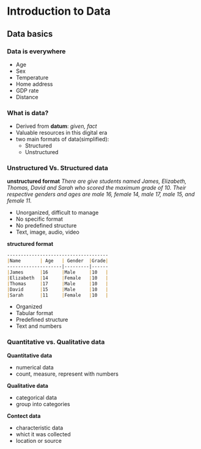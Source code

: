 # Introduction to Data

## Data basics

### Data is everywhere
- Age
- Sex
- Temperature
- Home address
- GDP rate
- Distance

### What is data?
- Derived from **datum**: *given, fact*
- Valuable resources in this digital era
- two main formats of data(simplified):
  - Structured
  - Unstructured

### Unstructured Vs. Structured data
**unstructured format**
*There are give students named James, Elizabeth, Thomas, David and Sarah who scored the maximum grade of 10. Their respective genders and ages are male 16, female 14, male 17, male 15, and female 11.*

- Unorganized, difficult to manage
- No specific format
- No predefined structure
- Text, image, audio, video 

**structured format**

```md
-------------------------------------
|Name       | Age   | Gender  |Grade|
--------------------|---------|------
|James      |16     |Male     |10   |
|Elizabeth  |14     |Female   |10   |
|Thomas     |17     |Male     |10   |
|David      |15     |Male     |10   |
|Sarah      |11     |Female   |10   |
```
- Organized
- Tabular format
- Predefined structure
- Text and numbers

### Quantitative vs. Qualitative data
**Quantitative data**
- numerical data
- count, measure, represent with numbers

**Qualitative data**
- categorical data
- group into categories

**Contect data**
- characteristic data
- whict it was collected
- location or source